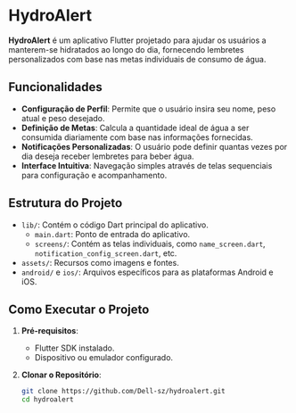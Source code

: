 # HydroAlert

**HydroAlert** é um aplicativo Flutter projetado para ajudar os usuários a manterem-se hidratados ao longo do dia, fornecendo lembretes personalizados com base nas metas individuais de consumo de água.

## Funcionalidades

- **Configuração de Perfil**: Permite que o usuário insira seu nome, peso atual e peso desejado.
- **Definição de Metas**: Calcula a quantidade ideal de água a ser consumida diariamente com base nas informações fornecidas.
- **Notificações Personalizadas**: O usuário pode definir quantas vezes por dia deseja receber lembretes para beber água.
- **Interface Intuitiva**: Navegação simples através de telas sequenciais para configuração e acompanhamento.

## Estrutura do Projeto

- `lib/`: Contém o código Dart principal do aplicativo.
  - `main.dart`: Ponto de entrada do aplicativo.
  - `screens/`: Contém as telas individuais, como `name_screen.dart`, `notification_config_screen.dart`, etc.
- `assets/`: Recursos como imagens e fontes.
- `android/` e `ios/`: Arquivos específicos para as plataformas Android e iOS.

## Como Executar o Projeto

1. **Pré-requisitos**:
   - Flutter SDK instalado.
   - Dispositivo ou emulador configurado.

2. **Clonar o Repositório**:
   ```bash
   git clone https://github.com/Dell-sz/hydroalert.git
   cd hydroalert
